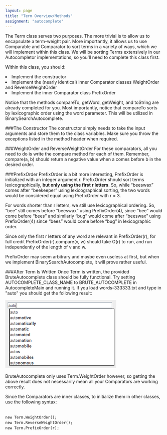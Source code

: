 ```yaml
---
layout: page
title: "Term Overview/Methods"
assignment: "autocomplete"
---
```


The Term class serves two purposes. The more trivial is to allow us to encapsulate a term-weight pair. More importantly, it allows us to use Comparable and Comparator to sort terms in a variety of ways, which we will implement within this class. We will be sorting Terms extensively in our Autocompletor implementations, so you'll need to complete this class first.

Within this class, you should:
<li> Implement the constructor </li>
<li> Implement the (nearly identical) inner Comparator classes WeightOrder and ReverseWeightOrder</li>
<li> Implement the inner Comparator class PrefixOrder </li>

Notice that the methods compareTo, getWord, getWeight, and toString are already completed for you. Most importantly, notice that compareTo sorts by lexicographic order using the word parameter. This will be utilized in BinarySearchAutocomplete.

###The Constructor
The constructor simply needs to take the input arguments and store them to the class variables. Make sure you throw the exceptions listed in the method header when required. 

###WeightOrder and ReverseWeightOrder
For these comparators, all you need to do is write the compare method for each of them. Remember, compare(a, b) should return a negative value when a comes before b in the desired order.

###PrefixOrder
PrefixOrder is a bit more interesting, PrefixOrder is initialized with an integer argument r. PrefixOrder should sort terms lexicographically, **but only using the first r letters**. So, while “beeswax” comes after “beekeeper” using lexicographical sorting, the two words would be considered equal using PrefixOrder with r = 3.

For words shorter than r letters, we still use lexicographical ordering. So, “bee” still comes before “beeswax” using PrefixOrder(4), since “bee” would come before “bees” and similarly “bug” would come after “beeswax” using PrefixOrder(4) since “bees” would come before “bug” in lexicographic order.

Since only the first r letters of any word are relevant in PrefixOrder(r), for full credit PrefixOrder(r).compare(v, w) should take O(r) to run, and run independently of the length of v and w. 

PrefixOrder may seem arbitrary and maybe even useless at first, but when we implement BinarySearchAutocomplete, it will prove rather useful.

###After Term Is Written
Once Term is written, the provided BruteAutocomplete class should be fully functional. Try setting AUTOCOMPLETE\_CLASS\_NAME to BRUTE_AUTOCOMPLETE in AutocompleteMain and running it. If you load words-333333.txt and type in "auto" you should get the following result:

<img src="img/gui_example.png" alt="Splice">

BruteAutocomplete only uses Term.WeightOrder however, so getting the above result does not necessarily mean all your Comparators are working correctly.

Since the Comparators are inner classes, to initialize them in other classes, use the following syntax:

<code>
new Term.WeightOrder();
new Term.ReverseWeightOrder();
new Term.PrefixOrder(r);
</code>